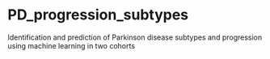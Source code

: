 # PD_progression_subtypes
Identification and prediction of Parkinson disease subtypes and progression using machine learning in two cohorts
